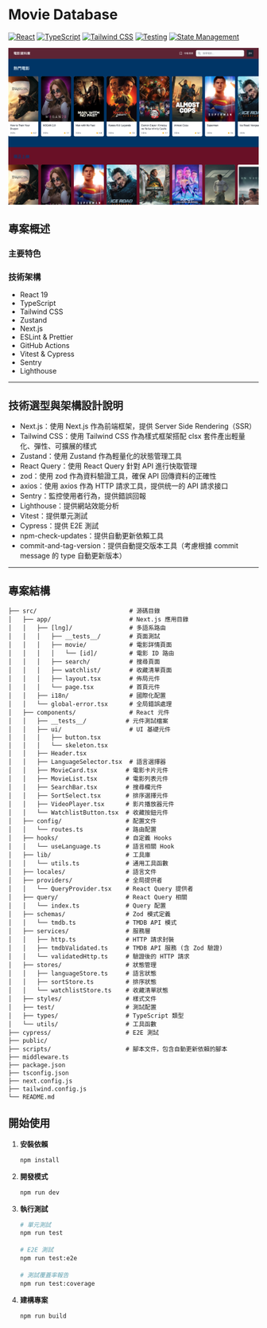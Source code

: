 # Movie Database

[![React](https://img.shields.io/badge/React-19.0.0-61dafb.svg)](https://reactjs.org/)
[![TypeScript](https://img.shields.io/badge/TypeScript-5-blue.svg)](https://www.typescriptlang.org/)
[![Tailwind CSS](https://img.shields.io/badge/TailwindCSS-4.1.11-38bdf8.svg)](https://tailwindcss.com/)
[![Testing](https://img.shields.io/badge/Testing-Vitest%203.2.4%20%7C%20Cypress%2014.5.1-04C38E.svg)](https://vitest.dev/)
[![State Management](https://img.shields.io/badge/State-Zustand%205.0.6-brown.svg)](https://zustand-demo.pmnd.rs/)

<img src="./public/screenshot.png" alt="Movie Database">

## 專案概述

### 主要特色

### 技術架構

- React 19
- TypeScript
- Tailwind CSS
- Zustand
- Next.js
- ESLint & Prettier
- GitHub Actions
- Vitest & Cypress
- Sentry
- Lighthouse

---

## 技術選型與架構設計說明

- Next.js：使用 Next.js 作為前端框架，提供 Server Side Rendering（SSR）
- Tailwind CSS：使用 Tailwind CSS 作為樣式框架搭配 clsx 套件產出輕量化、彈性、可擴展的樣式
- Zustand：使用 Zustand 作為輕量化的狀態管理工具
- React Query：使用 React Query 針對 API 進行快取管理
- zod：使用 zod 作為資料驗證工具，確保 API 回傳資料的正確性
- axios：使用 axios 作為 HTTP 請求工具，提供统一的 API 請求接口
- Sentry：監控使用者行為，提供錯誤回報
- Lighthouse：提供網站效能分析
- Vitest：提供單元測試
- Cypress：提供 E2E 測試
- npm-check-updates：提供自動更新依賴工具
- commit-and-tag-version：提供自動提交版本工具（考慮根據 commit message 的 type 自動更新版本）

---

## 專案結構

```
├── src/                          # 源碼目錄
│   ├── app/                      # Next.js 應用目錄
│   │   ├── [lng]/                # 多語系路由
│   │   │   ├── __tests__/        # 頁面測試
│   │   │   ├── movie/            # 電影詳情頁面
│   │   │   │   └── [id]/         # 電影 ID 路由
│   │   │   ├── search/           # 搜尋頁面
│   │   │   ├── watchlist/        # 收藏清單頁面
│   │   │   ├── layout.tsx        # 佈局元件
│   │   │   └── page.tsx          # 首頁元件
│   │   ├── i18n/                 # 國際化配置
│   │   └── global-error.tsx      # 全局錯誤處理
│   ├── components/               # React 元件
│   │   ├── __tests__/           # 元件測試檔案
│   │   ├── ui/                   # UI 基礎元件
│   │   │   ├── button.tsx
│   │   │   └── skeleton.tsx
│   │   ├── Header.tsx
│   │   ├── LanguageSelector.tsx  # 語言選擇器
│   │   ├── MovieCard.tsx        # 電影卡片元件
│   │   ├── MovieList.tsx        # 電影列表元件
│   │   ├── SearchBar.tsx        # 搜尋欄元件
│   │   ├── SortSelect.tsx       # 排序選擇元件
│   │   ├── VideoPlayer.tsx      # 影片播放器元件
│   │   └── WatchlistButton.tsx  # 收藏按鈕元件
│   ├── config/                  # 配置文件
│   │   └── routes.ts            # 路由配置
│   ├── hooks/                   # 自定義 Hooks
│   │   └── useLanguage.ts       # 語言相關 Hook
│   ├── lib/                     # 工具庫
│   │   └── utils.ts             # 通用工具函數
│   ├── locales/                 # 語言文件
│   ├── providers/               # 全局提供者
│   │   └── QueryProvider.tsx    # React Query 提供者
│   ├── query/                   # React Query 相關
│   │   └── index.ts             # Query 配置
│   ├── schemas/                 # Zod 模式定義
│   │   └── tmdb.ts              # TMDB API 模式
│   ├── services/                # 服務層
│   │   ├── http.ts              # HTTP 請求封裝
│   │   ├── tmdbValidated.ts     # TMDB API 服務 (含 Zod 驗證)
│   │   └── validatedHttp.ts     # 驗證後的 HTTP 請求
│   ├── stores/                  # 狀態管理
│   │   ├── languageStore.ts     # 語言狀態
│   │   ├── sortStore.ts         # 排序狀態
│   │   └── watchlistStore.ts    # 收藏清單狀態
│   ├── styles/                  # 樣式文件
│   ├── test/                    # 測試配置
│   ├── types/                   # TypeScript 類型
│   └── utils/                   # 工具函數
├── cypress/                     # E2E 測試
├── public/
├── scripts/                     # 腳本文件，包含自動更新依賴的腳本
├── middleware.ts
├── package.json
├── tsconfig.json
├── next.config.js
├── tailwind.config.js
└── README.md
```

## 開始使用

1. **安裝依賴**

   ```bash
   npm install
   ```

2. **開發模式**

   ```bash
   npm run dev
   ```

3. **執行測試**

   ```bash
   # 單元測試
   npm run test

   # E2E 測試
   npm run test:e2e

   # 測試覆蓋率報告
   npm run test:coverage
   ```

4. **建構專案**
   ```bash
   npm run build
   ```
